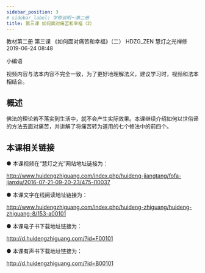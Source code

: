 ```yaml
---
sidebar_position: 3
# sidebar_label: 学修说明～第二册
title: 第三课 如何面对痛苦和幸福（2）
---
```

教材第二册 第三课 《如何面对痛苦和幸福》（二）
HDZG_ZEN 慧灯之光禅修 2019-06-24 08:48

 小编语

视频内容与法本内容不完全一致，为了更好地理解法义，建议学习时，视频和法本相结合。

## 概述

佛法的理论若不落实到生活中，就不会产生实际效果。本课继续介绍如何以世俗谛的方法去面对痛苦，并讲解了将痛苦转为道用的七个修法中的前四个。

## 本课相关链接

●  本课视频在“慧灯之光”网站地址链接为：

http://www.huidengzhiguang.com/index.php/huideng-jiangtang/fofa-jianxiu/2016-07-21-09-20-23/475-l10037

●  本课文字在线阅读地址链接为：

http://www.huidengzhiguang.com/index.php/huideng-zhiguang/huideng-zhiguang-8/153-a00101

●  本课电子书下载地址链接为：

http://d.huidengzhiguang.com/?id=F00101

●  本课有声书下载地址链接为：

http://d.huidengzhiguang.com/?id=B00101

